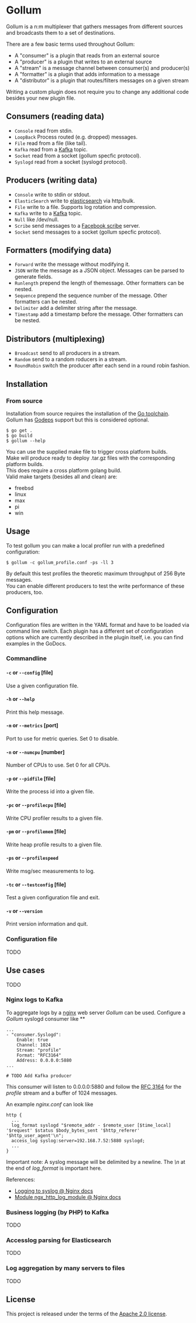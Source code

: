 # Gollum

Gollum is a n:m multiplexer that gathers messages from different sources and broadcasts them to a set of destinations.

There are a few basic terms used throughout Gollum:

* A "consumer" is a plugin that reads from an external source
* A "producer" is a plugin that writes to an external source
* A "stream" is a message channel between consumer(s) and producer(s)
* A "formatter" is a plugin that adds information to a message
* A "distributor" is a plugin that routes/filters messages on a given stream

Writing a custom plugin does not require you to change any additional code besides your new plugin file.

## Consumers (reading data)

* `Console` read from stdin.
* `LoopBack` Process routed (e.g. dropped) messages.
* `File` read from a file (like tail).
* `Kafka` read from a [Kafka](http://kafka.apache.org/) topic.
* `Socket` read from a socket (gollum specfic protocol).
* `Syslogd` read from a socket (syslogd protocol).

## Producers (writing data)

* `Console` write to stdin or stdout.
* `ElasticSearch` write to [elasticsearch](http://www.elasticsearch.org/) via http/bulk.
* `File` write to a file. Supports log rotation and compression.
* `Kafka` write to a [Kafka](http://kafka.apache.org/) topic.
* `Null` like /dev/null.
* `Scribe` send messages to a [Facebook scribe](https://github.com/facebookarchive/scribe) server.
* `Socket` send messages to a socket (gollum specfic protocol).

## Formatters (modifying data)

* `Forward` write the message without modifying it.
* `JSON` write the message as a JSON object. Messages can be parsed to generate fields.
* `Runlength` prepend the length of themessage. Other formatters can be nested.
* `Sequence` prepend the sequence number of the message. Other formatters can be nested.
* `Delimiter` add a delimiter string after the message.
* `Timestamp` add a timestamp before the message. Other formatters can be nested.

## Distributors (multiplexing)

* `Broadcast` send to all producers in a stream.
* `Random` send to a random roducers in a stream.
* `RoundRobin` switch the producer after each send in a round robin fashion.

## Installation

### From source

Installation from source requires the installation of the [Go toolchain](http://golang.org/).  
Gollum has [Godeps](https://github.com/tools/godep) support but this is considered optional.

```
$ go get .
$ go build
$ gollum --help
```

You can use the supplied make file to trigger cross platform builds.  
Make will produce ready to deploy .tar.gz files with the corresponding platform builds.  
This does require a cross platform golang build.  
Valid make targets (besides all and clean) are:
 * freebsd
 * linux
 * max
 * pi
 * win

## Usage

To test gollum you can make a local profiler run with a predefined configuration:

```
$ gollum -c gollum_profile.conf -ps -ll 3
```

By default this test profiles the theoretic maximum throughput of 256 Byte messages.  
You can enable different producers to test the write performance of these producers, too.

## Configuration

Configuration files are written in the YAML format and have to be loaded via command line switch.
Each plugin has a different set of configuration options which are currently described in the plugin itself, i.e. you can find examples in the GoDocs.

### Commandline

#### `-c` or `--config` [file]

Use a given configuration file.

#### `-h` or `--help`

Print this help message.

#### `-m` or `--metrics` [port]

Port to use for metric queries. Set 0 to disable.

#### `-n` or `--numcpu` [number]

Number of CPUs to use. Set 0 for all CPUs.

#### `-p` or `--pidfile` [file]

Write the process id into a given file.

#### `-pc` or `--profilecpu` [file]

Write CPU profiler results to a given file.

#### `-pm` or `--profilemem` [file]

Write heap profile results to a given file.

#### `-ps` or `--profilespeed`

Write msg/sec measurements to log.

#### `-tc` or `--testconfig` [file]

Test a given configuration file and exit.

#### `-v` or `--version`

Print version information and quit.

### Configuration file

TODO

## Use cases

TODO

### Nginx logs to Kafka

To aggregate logs by a [nginx](http://nginx.org/) web server *Gollum* can be used.
Configure a *Gollum* syslogd consumer like **

```
...
- "consumer.Syslogd":
    Enable: true
    Channel: 1024
    Stream: "profile"
    Format: "RFC3164"
    Address: 0.0.0.0:5880
...

# TODO Add Kafka producer
```
This consumer will listen to 0.0.0.0:5880 and follow the [RFC 3164](http://tools.ietf.org/html/rfc3164) for the *profile* stream and a buffer of 1024 messages.

An example *nginx.conf* can look like
```
http {
  ...
  log_format syslogd "$remote_addr - $remote_user [$time_local] '$request' $status $body_bytes_sent '$http_referer' '$http_user_agent'\n";
  access_log syslog:server=192.168.7.52:5880 syslogd;
  ...
}
```
Important note: A syslog message will be delimited by a newline. The *\n* at the end of *log_format* is important here.

References:
* [Logging to syslog @ Nginx docs](http://nginx.org/en/docs/syslog.html)
* [Module ngx_http_log_module @ Nginx docs](http://nginx.org/en/docs/http/ngx_http_log_module.html)

### Business logging (by PHP) to Kafka

TODO

### Accesslog parsing for Elasticsearch

TODO

### Log aggregation by many servers to files

TODO

## License

This project is released under the terms of the [Apache 2.0 license](http://www.apache.org/licenses/LICENSE-2.0).
